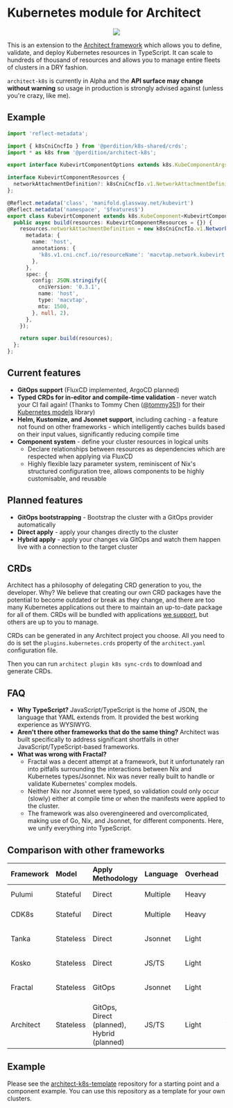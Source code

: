 # Kubernetes module for Architect

<p align="center">
  <img src="https://img.shields.io/npm/v/@perdition/architect-k8s" />
</p>

This is an extension to the [Architect framework](https://github.com/realityanomaly/architect) which allows you to define, validate, and deploy Kubernetes resources in TypeScript. It can scale to hundreds of thousand of resources and allows you to manage entire fleets of clusters in a DRY fashion.

`architect-k8s` is currently in Alpha and the **API surface may change without warning** so usage in production is strongly advised against (unless you're crazy, like me).

## Example

```typescript
import 'reflect-metadata';

import { k8sCniCncfIo } from '@perdition/k8s-shared/crds';
import * as k8s from '@perdition/architect-k8s';

export interface KubevirtComponentOptions extends k8s.KubeComponentArgs {};

interface KubevirtComponentResources {
  networkAttachmentDefinition?: k8sCniCncfIo.v1.NetworkAttachmentDefinition;
};

@Reflect.metadata('class', 'manifold.glassway.net/kubevirt')
@Reflect.metadata('namespace', '$features$')
export class KubevirtComponent extends k8s.KubeComponent<KubevirtComponentResources, KubevirtComponentOptions> {
  public async build(resources: KubevirtComponentResources = {}) {
    resources.networkAttachmentDefinition = new k8sCniCncfIo.v1.NetworkAttachmentDefinition({
      metadata: {
        name: 'host',
        annotations: {
          'k8s.v1.cni.cncf.io/resourceName': 'macvtap.network.kubevirt.io/bond0',
        },
      },
      spec: {
        config: JSON.stringify({
          cniVersion: '0.3.1',
          name: 'host',
          type: 'macvtap',
          mtu: 1500,
        }, null, 2),
      },
    });

    return super.build(resources);
  };
};

```

## Current features

- **GitOps support** (FluxCD implemented, ArgoCD planned)
- **Typed CRDs for in-editor and compile-time validation** - never watch your CI fail again! (Thanks to Tommy Chen ([@tommy351](https://github.com/tommy351)) for their [Kubernetes models](https://github.com/tommy351/kubernetes-models-ts) library)
- **Helm, Kustomize, and Jsonnet support**, including caching - a feature not found on other frameworks - which intelligently caches builds based on their input values, significantly reducing compile time
- **Component system** - define your cluster resources in logical units
  - Declare relationships between resources as dependencies which are respected when applying via FluxCD
  - Highly flexible lazy parameter system, reminiscent of Nix's structured configuration tree, allows components to be highly customisable, and reusable

## Planned features

- **GitOps bootstrapping** - Bootstrap the cluster with a GitOps provider automatically
- **Direct apply** - apply your changes directly to the cluster
- **Hybrid apply** - apply your changes via GitOps and watch them happen live with a connection to the target cluster

## CRDs

Architect has a philosophy of delegating CRD generation to you, the developer. Why? We believe that creating our own CRD packages have the potential to become outdated or break as they change, and there are too many Kubernetes applications out there to maintain an up-to-date package for all of them. CRDs will be bundled with applications [we support](https://github.com/realityanomaly/architect/packages/architect-k8s-apps), but others are up to you to manage.

CRDs can be generated in any Architect project you choose. All you need to do is set the `plugins.kubernetes.crds` property of the `architect.yaml` configuration file.

Then you can run `architect plugin k8s sync-crds` to download and generate CRDs.

## FAQ

- **Why TypeScript?** JavaScript/TypeScript is the home of JSON, the language that YAML extends from. It provided the best working experience as WYSIWYG.
- **Aren't there other frameworks that do the same thing?** Architect was built specifically to address significant shortfalls in other JavaScript/TypeScript-based frameworks.
- **What was wrong with Fractal?**
  - Fractal was a decent attempt at a framework, but it unfortunately ran into pitfalls surrounding the interactions between Nix and Kubernetes types/Jsonnet. Nix was never really built to handle or validate Kubernetes' complex models.
  - Neither Nix nor Jsonnet were typed, so validation could only occur (slowly) either at compile time or when the manifests were applied to the cluster.
  - The framework was also overengineered and overcomplicated, making use of Go, Nix, and Jsonnet, for different components. Here, we unify everything into TypeScript.

## Comparison with other frameworks

| Framework | Model | Apply Methodology | Language | Overhead | Caching | Typing | Integrations |
| :-- | :-- | :-- | :-- | :-- | :-- | :-- | :-- |
| Pulumi | Stateful | Direct | Multiple | Heavy | Helm-only | Static | Helm, Kustomize |
| CDK8s | Stateful | Direct | Multiple | Heavy | No | Static | Helm, Kustomize |
| Tanka | Stateless | Direct | Jsonnet | Light | No | Dynamic | Helm, Kustomize, Jsonnet |
| Kosko | Stateless | Direct | JS/TS | Light | No | Static | Helm, Kustomize |
| Fractal | Stateless | GitOps | Jsonnet | Light | Yes | Dynamic | Helm, Kustomize, Jsonnet |
| Architect | Stateless | GitOps, Direct (planned), Hybrid (planned) | JS/TS | Light | Yes | Static | Helm, Kustomize, Jsonnet |

## Example

Please see the [architect-k8s-template](https://github.com/realityanomaly/architect-k8s-template) repository for a starting point and a component example. You can use this repository as a template for your own clusters.
